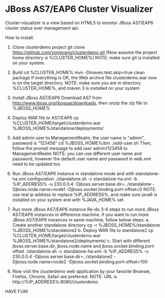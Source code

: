 JBoss AS7/EAP6 Cluster Visualizer
=================================

Cluster-visualizer is a view based on HTML5 to monitor JBoss AS7/EAP6 clsuter status over management api.

How to install:

1. Clone clusterdemo project
   git clone https://github.com/yongyang/clusterdemo.git
   (Now assume the project home directory is %CLUSTER_HOME%)
   NOTE: make sure git is installed on your system.

2. Build
   cd %CLUSTER_HOME%
   mvn -Dmaven.test.skip=true clean package
   If everything is OK, the Web archive file clusterdemo.war now is on the target directory.
   NOTE: make sure you are in directory %CLUSTER_HOME%, and maven 3 is installed on your system

3. Install JBoss AS7/EAP6
   Download AS7 from http://www.jboss.org/jbossas/downloads, then unzip the zip file to %JBOSS_HOME%

4. Deploy WAR file to AS7/EAP6
   cp %CLUSTER_HOME/target/clusterdemo.war %JBOSS_HOME%/standalone/deployments/

5. Add admin user to ManagementRealm, the user name is "admin", password is "123456"
   cd %JBOSS_HOME%/bin
   ./add-user.sh
   Then, follow the prompt message to add user admin/123456 to ManagementRealm
   NOTE: you can use different user name and password, however the default user name and password in web.xml need to be updated too.

6. Run JBoss AS7/EAP6 instance in standalone mode and with standalone-ha.xml configuration
   ./standalone.sh -c standalone-ha.xml -b %IP_ADDRESS% -u 230.0.0.4 -Djboss.server.base.dir=../standalone -Djboss.node.name=node1 -Djboss.socket.binding.port-offset=0
   NOTE: use real ip address to replace %IP_ADDRESS%, and make sure java6 is installed on your system and with %JAVA_HOME% set

7. Run more JBoss AS7/EAP6 instance
   Re-do 3-6 steps to run more JBoss AS7/EAP6 instances in difference machine.
   if you want to run more JBoss AS7/EAP6 instances in same machine, follow below steps:
   a. Create another standalone directory
      cp -r %JBOSS_HOME%/standalone %JBOSS_HOME%/standalone2
   b. Deploy WAR file to standalone2
      cp %CLUSTER_HOME/target/clusterdemo.war %JBOSS_HOME%/standalone2/deployments/
   c. Start with different jboss.server.base.dir, jboss.node.name and jboss.socket.binding.port-offset
      ./standalone.sh -c standalone-ha.xml -b %IP_ADDRESS% -u 230.0.0.4 -Djboss.server.base.dir=../standalone2 -Djboss.node.name=node2 -Djboss.socket.binding.port-offset=100

8. Now visit the clusterdemo web application by your favorite Browser, Firefox, Chrome, Safari are preferred.
   NOTE: URL is http://%IP_ADDRESS%:8080/clusterdemo

HAVE FUN!
